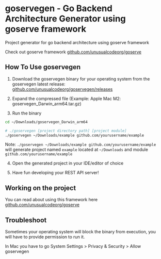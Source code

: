 # goservegen - Go Backend Architecture Generator using goserve framework
Project generator for go backend architecture using goserve framework

Check out goserve framework [github.com/unusualcodeorg/goserve](https://github.com/unusualcodeorg/goserve)

## How To Use goservegen
1. Download the goservegen binary for your operating system from the goservegen latest release: [github.com/unusualcodeorg/goservegen/releases](https://github.com/unusualcodeorg/goservegen/releases)

2. Expand the compressed file (Example: Apple Mac M2: goservegen_Darwin_arm64.tar.gz)

3. Run the binary 
```bash
cd ~/Downloads/goservegen_Darwin_arm64

# ./goservegen [project directory path] [project module]
./goservegen ~/Downloads/example github.com/yourusername/example
```
Note: `./goservegen ~/Downloads/example github.com/yourusername/example` will generate project named `example` located at `~/Downloads` and module `github.com/yourusername/example`

4. Open the generated project in your IDE/editor of choice

5. Have fun developing your REST API server!

## Working on the project
You can read about using this framework here [github.com/unusualcodeorg/goserve](https://github.com/unusualcodeorg/goserve)

## Troubleshoot
Sometimes your operating system will block the binary from execution, you will have to provide permission to run it. 

In Mac you have to go System Settings > Privacy & Security > Allow goservegen